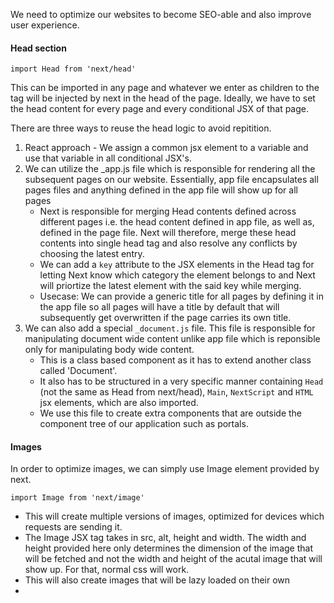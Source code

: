 We need to optimize our websites to become SEO-able and also improve user experience.

#### Head section

`import Head from 'next/head'`

This can be imported in any page and whatever we enter as children to the <Head> tag will be injected by next in the head of the page. Ideally, we have to set the head content for every page and every conditional JSX of that page.

There are three ways to reuse the head logic to avoid repitition. 
1. React approach - We assign a common jsx element to a variable and use that variable in all conditional JSX's.
2. We can utilize the _app.js file which is responsible for rendering all the subsequent pages on our website. Essentially, app file encapsulates all pages files and anything defined in the app file will show up for all pages
	- Next is responsible for merging Head contents defined across different pages i.e. the head content defined in app file, as well as, defined in the page file. Next will therefore, merge these head contents into single head tag and also resolve any conflicts by choosing the latest entry.  
	- We can add a `key` attribute to the JSX elements in the Head tag for letting Next know which category the element belongs to and Next will priortize the latest element with the said key while merging. 
	- Usecase: We can provide a generic title for all pages by defining it in the app file so all pages will have a title by default that will subsequently get overwritten if the page carries its own title. 
3. We can also add a special `_document.js` file. This file is responsible for manipulating document wide content unlike app file which is reponsible only for manipulating body wide content.
	- This is a class based component as it has to extend another class called 'Document'.
	- It also has to be structured in a very specific manner containing `Head` (not the same as Head from next/head), `Main`, `NextScript` and `HTML` jsx elements, which are also imported.
	- We use this file to create extra components that are outside the component tree of our application such as portals.

#### Images
In order to optimize images, we can simply use Image element provided by next. 

`import Image from 'next/image'`

- This will create multiple versions of images, optimized for devices which requests are sending it. 
- The Image JSX tag takes in src, alt, height and width. The width and height provided here only determines the dimension of the image that will be fetched and not the width and height of the acutal image that will show up. For that, normal css will work. 
- This will also create images that will be lazy loaded on their own
- 

